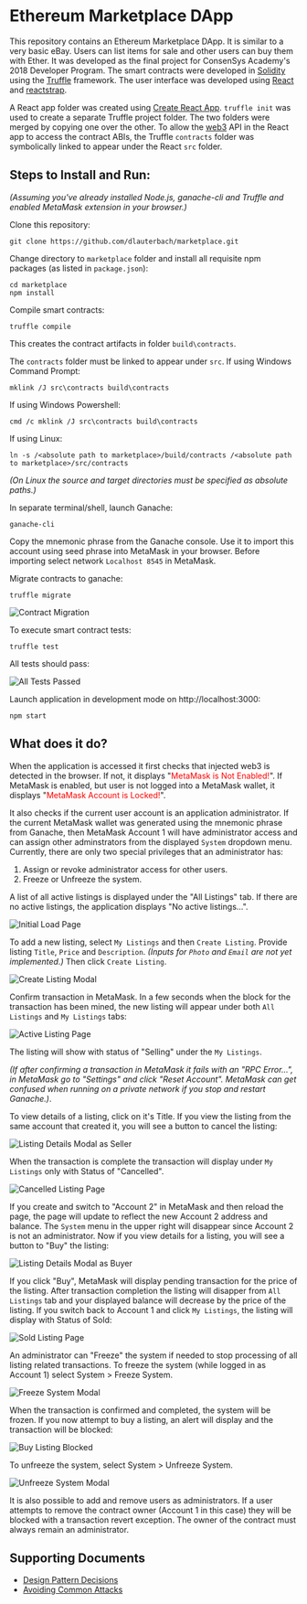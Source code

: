 # Ethereum Marketplace DApp

This repository contains an Ethereum Marketplace DApp. It is similar to a very basic eBay.  Users can list items for sale and other users can buy them with Ether.  It was developed as the final project for ConsenSys Academy's 2018 Developer Program.  The smart contracts were developed in [Solidity](https://solidity.readthedocs.io/en/v0.4.24/) using the [Truffle](https://github.com/trufflesuite/truffle) framework.  The user interface was developed using [React](https://reactjs.org/) and [reactstrap](https://reactstrap.github.io/).

A React app folder was created using [Create React App](https://github.com/facebookincubator/create-react-app).  `truffle init` was used to create a separate Truffle project folder.  The two folders were merged by copying one over the other.  To allow the [web3](https://github.com/ethereum/wiki/wiki/JavaScript-API) API in the React app to access the contract ABIs, the Truffle `contracts` folder was symbolically linked to appear under the React `src` folder.

## Steps to Install and Run:
*(Assuming you've already installed Node.js, ganache-cli and Truffle and enabled MetaMask extension in your browser.)*

Clone this repository:
```
git clone https://github.com/dlauterbach/marketplace.git
```
Change directory to ```marketplace``` folder and install all requisite npm packages (as listed in ```package.json```):
```
cd marketplace
npm install
```
Compile smart contracts:
```
truffle compile
```
This creates the contract artifacts in folder ```build\contracts```.

The ```contracts``` folder must be linked to appear under ```src```.  If using Windows Command Prompt:
```
mklink /J src\contracts build\contracts 
```
If using Windows Powershell:
```
cmd /c mklink /J src\contracts build\contracts
```
If using Linux:
```
ln -s /<absolute path to marketplace>/build/contracts /<absolute path to marketplace>/src/contracts
```
*(On Linux the source and target directories must be specified as absolute paths.)*

In separate terminal/shell, launch Ganache:
```
ganache-cli
```
Copy the mnemonic phrase from the Ganache console. Use it to import this account using seed phrase into MetaMask in your browser.  Before importing select network ```Localhost 8545``` in MetaMask.

Migrate contracts to ganache:
```
truffle migrate
```
![Contract Migration](images/ContractMigration.jpg)

To execute smart contract tests:
```
truffle test
```
All tests should pass:

![All Tests Passed](images/AllTestsPassed.jpg)

Launch application in development mode on http://localhost:3000:
```
npm start
```
## What does it do?
When the application is accessed it first checks that injected web3 is detected in the browser.  If not, it displays "<span style="color:red">MetaMask is Not Enabled!</span>".  If MetaMask is enabled, but user is not logged into a MetaMask wallet, it displays "<span style="color:red">MetaMask Account is Locked!</span>". 

It also checks if the current user account is an application administrator.  If the current MetaMask wallet was generated using the mnemonic phrase from Ganache, then MetaMask Account 1 will have administrator access and can assign other adminstrators from the displayed ```System``` dropdown menu.  Currently, there are only two special privileges that an administrator has:
1. Assign or revoke administrator access for other users.
2. Freeze or Unfreeze the system.

A list of all active listings is displayed under the "All Listings" tab.  If there are no active listings, the application displays "No active listings...".

![Initial Load Page](images/InitialLoadPage.jpg)

To add a new listing, select ```My Listings``` and then ```Create Listing```. Provide listing ```Title```, ```Price``` and ```Description```.  *(Inputs for ```Photo``` and ```Email``` are not yet implemented.)*  Then click ```Create Listing```.

![Create Listing Modal](images/CreateListingModal.jpg)

Confirm transaction in MetaMask.  In a few seconds when the block for the transaction has been mined, the new listing will appear under both ```All Listings``` and ```My Listings``` tabs:

![Active Listing Page](images/ActiveListingPage.jpg)

The listing will show with status of "Selling" under the ```My Listings```.

*(If after confirming a transaction in MetaMask it fails with an "RPC Error...", in MetaMask go to "Settings" and click "Reset Account". MetaMask can get confused when running on a private network if you stop and restart Ganache.)*.

To view details of a listing, click on it's Title.  If you view the listing from the same account that created it, you will see a button to cancel the listing:

![Listing Details Modal as Seller](images/ListingDetailsModalAsSeller.jpg)

When the transaction is complete the transaction will display under ```My Listings``` only with Status of "Cancelled".

![Cancelled Listing Page](images/CancelledListingPage.jpg)

If you create and switch to "Account 2" in MetaMask and then reload the page, the page will update to reflect the new Account 2 address and balance. The ```System``` menu in the upper right will disappear since Account 2 is not an administrator. Now if you view details for a listing, you will see a button to "Buy" the listing:

![Listing Details Modal as Buyer](images/ListingDetailsModalAsBuyer.jpg)

If you click "Buy", MetaMask will display pending transaction for the price of the listing.  After transaction completion the listing will disapper from ```All Listings``` tab and your displayed balance will decrease by the price of the listing.  If you switch back to Account 1 and click ```My Listings```, the listing will display with Status of Sold:

![Sold Listing Page](images/SoldListingPage.jpg)

An administrator can "Freeze" the system if needed to stop processing of all listing related transactions.  To freeze the system (while logged in as Account 1) select System > Freeze System.

![Freeze System Modal](images/FreezeSystemModal.jpg)

When the transaction is confirmed and completed, the system will be frozen.  If you now attempt to buy a listing, an alert will display and the transaction will be blocked:

![Buy Listing Blocked](images/BuyListingBlocked.jpg)

To unfreeze the system, select System > Unfreeze System. 

![Unfreeze System Modal](images/UnFreezeSystemModal.jpg)

It is also possible to add and remove users as administrators.  If a user attempts to remove the contract owner (Account 1 in this case) they will be blocked with a transaction revert exception.  The owner of the contract must always remain an administrator.

## Supporting Documents
* [Design Pattern Decisions](./design_pattern_decisions.md)
* [Avoiding Common Attacks](./avoiding_common_attacks.md)